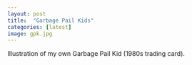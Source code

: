 ```yaml
---
layout: post
title:  "Garbage Pail Kids"
categories: [latest]
image: gpk.jpg
---
```


Illustration of my own Garbage Pail Kid (1980s trading card).
